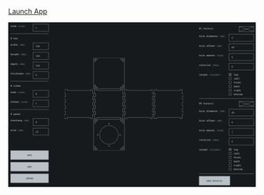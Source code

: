 [Launch App](https://autr.github.io/boxinator)


[![boxinator](screen.png)](https://autr.github.io/boxinator)

